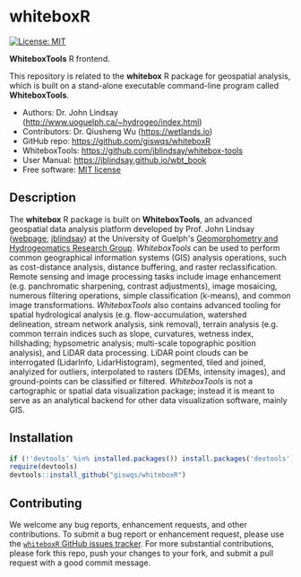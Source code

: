 # whiteboxR

[![License: MIT](https://img.shields.io/badge/License-MIT-yellow.svg)](https://opensource.org/licenses/MIT)

**WhiteboxTools** R frontend.

This repository is related to the **whitebox** R package for geospatial analysis, which is built on a stand-alone executable command-line program called **WhiteboxTools**. 

* Authors: Dr. John Lindsay (<http://www.uoguelph.ca/~hydrogeo/index.html>)
* Contributors: Dr. Qiusheng Wu (<https://wetlands.io>)
* GitHub repo: <https://github.com/giswqs/whiteboxR>
* WhiteboxTools: <https://github.com/jblindsay/whitebox-tools>
* User Manual: <https://jblindsay.github.io/wbt_book>
* Free software: [MIT license](https://opensource.org/licenses/MIT)

## Description

The **whitebox** R package is built on **WhiteboxTools**, an advanced geospatial data analysis platform developed by Prof. John Lindsay ([webpage](http://www.uoguelph.ca/~hydrogeo/index.html); [jblindsay](https://github.com/jblindsay)) at the University of Guelph's [Geomorphometry and Hydrogeomatics Research Group](http://www.uoguelph.ca/~hydrogeo/index.html). *WhiteboxTools* can be used to perform common geographical information systems (GIS) analysis operations, such as cost-distance analysis, distance buffering, and raster reclassification. Remote sensing and image processing tasks include image enhancement (e.g. panchromatic sharpening, contrast adjustments), image mosaicing, numerous filtering operations, simple classification (k-means), and common image transformations. *WhiteboxTools* also contains advanced tooling for spatial hydrological analysis (e.g. flow-accumulation, watershed delineation, stream network analysis, sink removal), terrain analysis (e.g. common terrain indices such as slope, curvatures, wetness index, hillshading; hypsometric analysis; multi-scale topographic position analysis), and LiDAR data processing. LiDAR point clouds can be interrogated (LidarInfo, LidarHistogram), segmented, tiled and joined, analyized for outliers, interpolated to rasters (DEMs, intensity images), and ground-points can be classified or filtered. *WhiteboxTools* is not a cartographic or spatial data visualization package; instead it is meant to serve as an analytical backend for other data visualization software, mainly GIS.

## Installation

```R
if (!'devtools' %in% installed.packages()) install.packages('devtools')
require(devtools)
devtools::install_github("giswqs/whiteboxR")
```

## Contributing

We welcome any bug reports, enhancement requests, and other contributions. To submit a bug report or enhancement request, please use the [`whiteboxR` GitHub issues tracker](https://github.com/giswqs/whiteboxR/issues). For more substantial contributions, please fork this repo, push your changes to your fork, and submit a pull request with a good commit message.